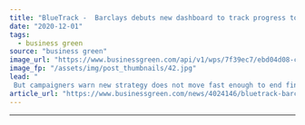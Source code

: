 ```yaml
---
title: "BlueTrack -  Barclays debuts new dashboard to track progress towards net zero portfolio"
date: "2020-12-01"
tags: 
  - business green
source: "business green"
image_url: "https://www.businessgreen.com/api/v1/wps/7f39ec7/ebd04d08-ce68-4f27-98b9-4876964619c8/2/barclays-canary-wharf-1-185x114.jpg"
image_fp: "/assets/img/post_thumbnails/42.jpg"
lead: "
 But campaigners warn new strategy does not move fast enough to end financing for fossil fuel infrastructure ..."
article_url: "https://www.businessgreen.com/news/4024146/bluetrack-barclays-debuts-dashboard-track-progress-net-zero-portfolio"
---
```


---
